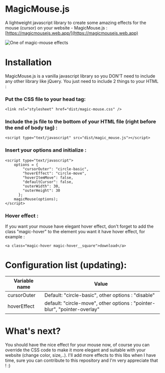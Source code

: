 
# MagicMouse.js

A lightweight javascript library to create some amazing effects for the mouse (cursor) on your website - MagicMouse.js : [https://magicmousejs.web.app/](https://magicmousejs.web.app)

![One of magic-mouse effects](https://user-images.githubusercontent.com/19908411/77246772-03384880-6c5d-11ea-8074-6975bc8e3632.gif)

# Installation
MagicMouse.js is a vanilla javascript library so you DON'T need to include any other library like jQuery.
You just need to include 2 things to your HTML :

### Put the CSS file to your head tag:

    <link rel="stylesheet" href="dist/magic-mouse.css" />


### Include the js file to the bottom of your HTML file (right before the end of body tag) :

    <script type="text/javascript" src="dist/magic_mouse.js"></script>

### Insert your options and initialize :

    <script type="text/javascript">
	    options = {
	        "cursorOuter": "circle-basic",
	        "hoverEffect": "circle-move",
	        "hoverItemMove": false,
	        "defaultCursor": false,
	        "outerWidth": 30,
	        "outerHeight": 30
	      };
	    magicMouse(options);
    </script>

### Hover effect :
If you want your mouse have elegant hover effect, don't forget to add the class "magic-hover" to the element you want it have hover effect, for example :

    <a class="magic-hover magic-hover__square">download</a>

# Configuration list (updating):
| Variable name | Value |
|--|--|
| cursorOuter | Default: "circle-basic", other options : "disable" |
| hoverEffect | default: "circle-move", other options : "pointer-blur", "pointer-overlay" |

# What's next?
You should have the nice effect for your mouse now, of course you can override the CSS code to make it more elegant and suitable with your website (change color, size,..).
I'll add more effects to this libs when I have time, sure you can contribute to this repository and I'm very appreciate that ! :)
